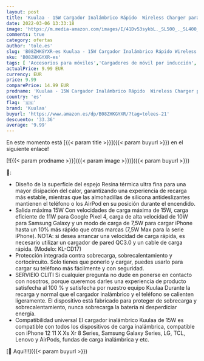 ```yaml
---
layout: post
title: 'Kuulaa - 15W Cargador Inalámbrico Rápido  Wireless Charger para iPhone 11 X XS XR 8 Series  Samsung  Galaxy S10/S9/S9 +/S8  no Adaptador  – Negro'
date: 2022-03-06 13:33:18
image: 'https://m.media-amazon.com/images/I/41Dv53sykbL._SL500_._SL400_.jpg'
comments: true
category: ofertas
author: 'tole.es'
slug: 'B08ZHKGYXR-es Kuulaa - 15W Cargador Inalámbrico Rápido Wireless Charger...'
sku: 'B08ZHKGYXR-es'
tags: [ 'Accesorios para móviles','Cargadores de móvil por inducción','Cargadores para móviles','Comunicación móvil y accesorios','Electrónica','iphone','kuulaa', ]
actualPrice: 9.99 EUR
currency: EUR
price: 9.99
comparePrice: 14.99 EUR
prodname: 'Kuulaa - 15W Cargador Inalámbrico Rápido  Wireless Charger para iPhone 11 X XS XR 8 Series  Samsung  Galaxy S10/S9/S9 +/S8  no Adaptador  – Negro'
country: 'es'
flag: '🇪🇸'
brand: 'Kuulaa'
buyurl: 'https://www.amazon.es/dp/B08ZHKGYXR/?tag=tolees-21'
descuento: '33.36'
average: '9.99'
---
```


En este momento está [{{< param title >}}]({{< param buyurl >}}) en el siguiente enlace!

[![{{< param prodname >}}]({{< param image >}})]({{< param buyurl >}})

🔎:

- Diseño de la superficie del espejo Resina térmica ultra fina para una mayor disipación del calor, garantizando una experiencia de recarga más estable, mientras que las almohadillas de silicona antideslizantes mantienen el teléfono o los AirPod en su posición durante el encendido.
- Salida máxima 15W Con velocidades de carga máxima de 15W, carga eficiente de 11W para Google Pixel 4, carga de alta velocidad de 10W para Samsung Galaxy y un modo de carga de 7,5W para cargar iPhone hasta un 10% más rápido que otras marcas (7,5W Max para la serie iPhone). NOTA: si desea arrancar una velocidad de carga rápida, es necesario utilizar un cargador de pared QC3.0 y un cable de carga rápida. (Modelo: KL-CD17)
- Protección integrada contra sobrecarga, sobrecalentamiento y cortocircuito. Solo tienes que ponerlo y cargar, puedes usarlo para cargar su teléfono más fácilmente y con seguridad.
- SERVIEIO CLITI Si cualquier pregunta no dude en ponerse en contacto con nosotros, porque queremos darles una experiencia de producto satisfecha al 100 % y satisfecha por nuestro equipo Kuulaa Durante la recarga y normal que el cargador inalámbrico y el teléfono se calienten ligeramente. El dispositivo está fabricado para proteger de sobrecarga y sobrecalentamiento, nunca sobrecarga la batería ni desperdiciar energía.
- Compatibilidad universal El cargador inalámbrico Kuulaa de 15W es compatible con todos los dispositivos de carga inalámbrica, compatible con iPhone 12 11 X Xs Xr 8 Series, Samsung Galaxy Series, LG, TCL, Lenovo y AirPods, fundas de carga inalámbrica y etc.

[🛒 Aquí!!!]({{< param buyurl >}})

